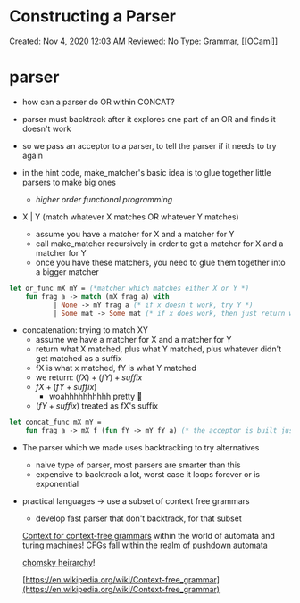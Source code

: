 # Constructing a Parser

Created: Nov 4, 2020 12:03 AM
Reviewed: No
Type: Grammar, [[OCaml]]

# parser

- how can a parser do OR within CONCAT?
- parser must backtrack after it explores one part of an OR and finds it doesn't work
- so we pass an acceptor to a parser, to tell the parser if it needs to try again
- in the hint code, make_matcher's basic idea is to glue together little parsers to make big ones
    - *higher order functional programming*

- X | Y (match whatever X matches OR whatever Y matches)
    - assume you have a matcher for X and a matcher for Y
    - call make_matcher recursively in order to get a matcher for X and a matcher for Y
    - once you have these matchers, you need to glue them together into a bigger matcher

```ocaml
let or_func mX mY = (*matcher which matches either X or Y *)
	fun frag a -> match (mX frag a) with
		   | None -> mY frag a (* if x doesn't work, try Y *)
		   | Some mat -> Some mat (* if x does work, then just return what it returned *)
```

- concatenation: trying to match XY
    - assume we have a matcher for X and a matcher for Y
    - return what X matched, plus what Y matched, plus whatever didn't get matched as a suffix
    - fX is what x matched, fY is what Y matched
    - we return: $(fX) + (fY) + suffix$
    - $fX + (fY + suffix)$
        - woahhhhhhhhhh pretty  💖
    - $(fY + suffix)$ treated as fX's suffix

```ocaml
let concat_func mX mY =
	fun frag a -> mX f (fun fY -> mY fY a) (* the acceptor is built just for this concatenation *)
```

- The parser which we made uses backtracking to try alternatives
    - naive type of parser, most parsers are smarter than this
    - expensive to backtrack a lot, worst case it loops forever or is exponential
- practical languages → use a subset of context free grammars
    - develop fast parser that don't backtrack, for that subset

    [Context for context-free grammars](https://en.wikipedia.org/wiki/Automata_theory) within the world of automata and turing machines! CFGs fall within the realm of [pushdown automata](https://en.wikipedia.org/wiki/Pushdown_automaton) 

    [chomsky heirarchy](https://en.wikipedia.org/wiki/Chomsky_hierarchy)! 

    [https://en.wikipedia.org/wiki/Context-free_grammar](https://en.wikipedia.org/wiki/Context-free_grammar)